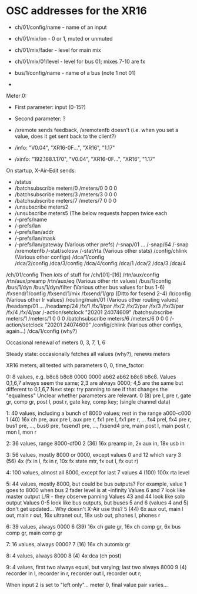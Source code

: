 # OSC addresses for the XR16

- ch/01/config/name - name of an input
- ch/01/mix/on - 0 or 1, muted or unmuted
- ch/01/mix/fader - level for main mix
- ch/01/mix/01/level - level for bus 01; mixes 7-10 are fx

- bus/1/config/name - name of a bus (note 1 not 01)
- 

Meter 0:
- First parameter: input (0-15?)
- Second parameter: ?



- /xremote sends feedback, /xremotenfb doesn't (i.e. when you set a value, does it get sent back to the client?)

- /info: "V0.04", "XR16-0F...", "XR16", "1.17"
- /xinfo: "192.168.1.170", "V0.04", "XR16-0F...", "XR16", "1.17"



On startup, X-Air-Edit sends:

- /status
- /batchsubscribe meters/0 /meters/0 0 0 0
- /batchsubscribe meters/3 /meters/3 0 0 0
- /batchsubscribe meters/7 /meters/7 0 0 0
- /unsubscribe meters2
- /unsubscribe meters5
(The below requests happen twice each
- /-prefs/name
- /-prefs/lan
- /-prefs/lan/addr
- /-prefs/lan/mask
- /-prefs/lan/gateway
(Various other prefs)
/-snap/01
...
/-snap/64
/-snap
/xremotenfb
/-stat/solosw
/-stat/rta
(Various other stats)
/config/chlink
(Various other configs)
/dca/1/config  
/dca/2/config
/dca/3/config
/dca/4/config
/dca/1
/dca/2
/dca/3
/dca/4

/ch/01/config
Then *lots* of stuff for /ch/[01]-[16]
/rtn/aux/config
/rtn/aux/preamp
/rtn/aux/eq
(Various other rtn values)
/bus/1/config
/bus/1/dyn
/bus/1/dyn/filter
(Various other bus values for bus 1-6)
/fxsend/1/config
/fxsend/1/mix
/fxsend/1/grp
(Ditto for fxsend 2-4)
/lr/config
(Various other lr values)
/routing/main/01
(Various other routing values)
/headamp/01
...
/headamp/24
/fx/1
/fx/1/par
/fx/2
/fx/2/par
/fx/3
/fx/3/par
/fx/4
/fx/4/par
/-action/setclock "20201 24074609"
/batchsubscribe meters/1 /meters/1 0 0 0
/batchsubscribe meters/6 /meters/6 0 0 0
/-action/setclock "20201 24074609"
/config/chlink
(Various other configs, again...)
/dca/1/config (why?)


Occasional renewal of meters 0, 3, 7, 1, 6

Steady state: occasionally fetches all values (why?), renews meters


XR16 meters, all tested with parameters 0, 0, time_factor:

0: 8 values, e.g. b8c8 b8c8 0000 0000 ab62 ab62 b8c8 b8c8. Values 0,1,6,7 always seem the same; 2,3 are always 0000; 4,5 are the same but different to 0,1,6,7
Next step: try panning to see if that changes the "equalness"
Unclear whether parameters are relevant.
  0   (8)   pre l, pre r, gate gr, comp gr, post l, post r, gate key, comp key; (single channel data)

1: 40 values, including a bunch of 8000 values; rest in the range a000-c000
  1   (40)  16x ch pre, aux pre l, aux pre r, fx1 pre l, fx1 pre r, ... fx4 prel, fx4 pre r, 
            bus1 pre, ..., bus6 pre, fxsend1 pre, ..., fxsend4 pre, main post l, main post r, mon l, mon r

2: 36 values, range 8000-df00
  2   (36)  16x preamp in, 2x aux in, 18x usb in

3: 56 values, mostly 8000 or 0000, except values 0 and 12 which vary
  3   (56)  4x (fx in l, fx in r, 10x fx state mtr, fx out l, fx out r)

4: 100 values, almost all 8000, except for last 7 values 
  4   (100) 100x rta level

5: 44 values, mostly 8000, but could be bus outputs? For example, value 1 goes to 8000 when bus 2 fader level is at -infinity
Values 6 and 7 look like master output L/R - they observe panning
Values 43 and 44 look like solo output
Values 0-5 look like bus outputs, but buses 5 and 6 (values 4 and 5) don't get updated...
Why doesn't X-Air use this?
  5   (44)  6x aux out, main l out, main r out, 16x ultranet out, 18x usb out, phones l, phones r


6: 39 values, always 0000
  6   (39)  16x ch gate gr, 16x ch comp gr, 6x bus comp gr, main comp gr

7: 16 values, always 0000?
  7   (16)  16x ch automix gr

8: 4 values, always 8000
  8   (4)   4x dca (ch post)

9: 4 values, first two always equal, but varying; last two always 8000
  9   (4)   recorder in l, recorder in r, recorder out l, recorder out r;


When input 2 is set to "left only"... meter 0, final value pair varies...
